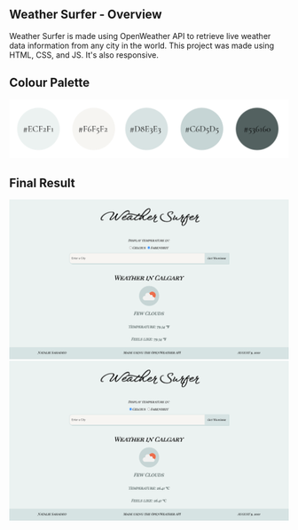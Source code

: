 ## Weather Surfer - Overview
Weather Surfer is made using OpenWeather API to retrieve live weather data information from any city in the world. 
This project was made using HTML, CSS, and JS. It's also responsive.

## Colour Palette
![Color Palette](https://github.com/nsxcode/weather-surfer/blob/master/weather-surfer-images/weather-surfer-color-palette.png?raw=true)

## Final Result
![Final Result Farenheit](https://github.com/nsxcode/weather-surfer/blob/master/weather-surfer-images/weather-surfer-farenheit-example.png?raw=true)
![Final Result Celcius](https://github.com/nsxcode/weather-surfer/blob/master/weather-surfer-images/weather-surfer-celcius-example.png?raw=true)

